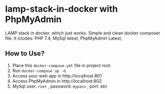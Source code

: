 # lamp-stack-in-docker with PhpMyAdmin 
LAMP stack in docker. which just works. Simple and clean docker composer file.
It icludes: PHP 7.4, MySql latest, PhpMyAdmin Latest, 

## How to Use?
 
1. Place this `docker-compose.yml` file in project root.
2. Run `docker-compose up -d`
3. Access your web app in http://localhost:801
4. Access PhpMyAdmin in http://localhost:802
5. MySql user: `root` , password: `mypass` , port: `803`

